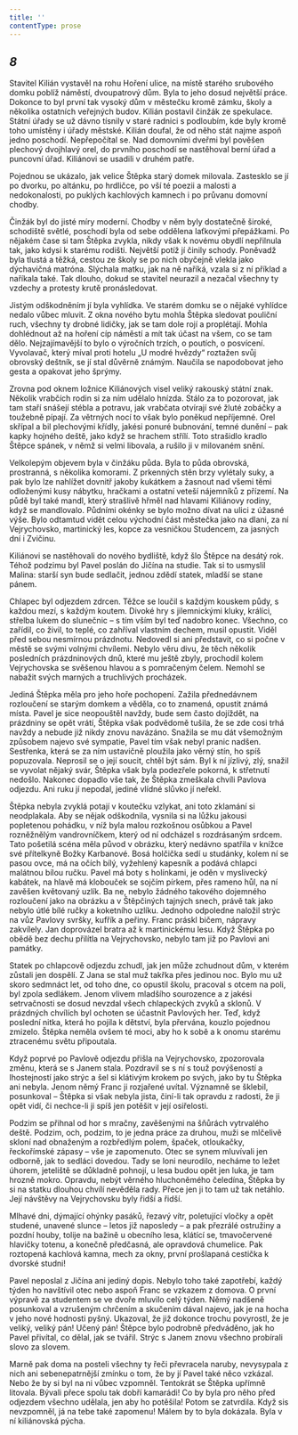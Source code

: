 ```yaml
---
title: ''
contentType: prose
---
```


<section>

## _8_

Stavitel Kilián vystavěl na rohu Hoření ulice, na místě starého srubového domku poblíž náměstí, dvoupatrový dům. Byla to jeho dosud největší práce. Dokonce to byl první tak vysoký dům v městečku kromě zámku, školy a několika ostatních veřejných budov. Kilián postavil činžák ze spekulace. Státní úřady se už dávno tísnily v staré radnici s podloubím, kde byly kromě toho umístěny i úřady městské. Kilián doufal, že od něho stát najme aspoň jedno poschodí. Nepřepočítal se. Nad domovními dveřmi byl pověšen plechový dvojhlavý orel, do prvního poschodí se nastěhoval berní úřad a puncovní úřad. Kiliánovi se usadili v druhém patře.

Pojednou se ukázalo, jak velice Štěpka starý domek milovala. Zastesklo se jí po dvorku, po altánku, po hrdličce, po vší té poezii a malosti a nedokonalosti, po puklých kachlových kamnech i po průvanu domovní chodby.

Činžák byl do jisté míry moderní. Chodby v něm byly dostatečně široké, schodiště světlé, poschodí byla od sebe oddělena laťkovými přepážkami. Po nějakém čase si tam Štěpka zvykla, nikdy však k novému obydlí nepřilnula tak, jako kdysi k starému rodišti. Největší potíž jí činily schody. Poněvadž byla tlustá a těžká, cestou ze školy se po nich obyčejně vlekla jako dýchavičná matróna. Slýchala matku, jak na ně naříká, vzala si z ní příklad a naříkala také. Tak dlouho, dokud se stavitel neurazil a nezačal všechny ty vzdechy a protesty krutě pronásledovat.

Jistým odškodněním jí byla vyhlídka. Ve starém domku se o nějaké vyhlídce nedalo vůbec mluvit. Z okna nového bytu mohla Štěpka sledovat pouliční ruch, všechny ty drobné lidičky, jak se tam dole rojí a proplétají. Mohla dohlédnout až na hoření cíp náměstí a mít tak účast na všem, co se tam dělo. Nejzajímavější to bylo o výročních trzích, o poutích, o posvícení. Vyvolavač, který míval proti hotelu „U modré hvězdy“ roztažen svůj obrovský deštník, se jí stal důvěrně známým. Naučila se napodobovat jeho gesta a opakovat jeho šprýmy.

Zrovna pod oknem ložnice Kiliánových visel veliký rakouský státní znak. Několik vrabčích rodin si za ním udělalo hnízda. Stálo za to pozorovat, jak tam staří snášejí stébla a potravu, jak vrabčata otvírají své žluté zobáčky a toužebně pípají. Za větrných nocí to však bylo poněkud nepříjemné. Orel skřípal a bil plechovými křídly, jakési ponuré bubnování, temné dunění – pak kapky hojného deště, jako když se hrachem střílí. Toto strašidlo kradlo Štěpce spánek, v němž si velmi libovala, a rušilo ji v milovaném snění.

Velkolepým objevem byla v činžáku půda. Byla to půda obrovská, prostranná, s několika komorami. Z prkenných stěn brzy vylétaly suky, a pak bylo lze nahlížet dovnitř jakoby kukátkem a žasnout nad všemi těmi odloženými kusy nábytku, hračkami a ostatní veteší nájemníků z přízemí. Na půdě byl také mandl, který strašlivě hřměl nad hlavami Kiliánovy rodiny, když se mandlovalo. Půdními okénky se bylo možno dívat na ulici z úžasné výše. Bylo odtamtud vidět celou východní část městečka jako na dlani, za ní Vejrychovsko, martinický les, kopce za vesničkou Studencem, za jasných dní i Zvičinu.

Kiliánovi se nastěhovali do nového bydliště, když šlo Štěpce na desátý rok. Téhož podzimu byl Pavel poslán do Jičína na studie. Tak si to usmyslil Malina: starší syn bude sedlačit, jednou zdědí statek, mladší se stane pánem.

Chlapec byl odjezdem zdrcen. Těžce se loučil s každým kouskem půdy, s každou mezí, s každým koutem. Divoké hry s jilemnickými kluky, králíci, střelba lukem do slunečnic – s tím vším byl teď nadobro konec. Všechno, co zařídil, co živil, to teplé, co zahříval vlastním dechem, musil opustit. Viděl před sebou nesmírnou prázdnotu. Nedovedl si ani představit, co si počne v městě se svými volnými chvílemi. Nebylo věru divu, že těch několik posledních prázdninových dnů, které mu ještě zbyly, prochodil kolem Vejrychovska se svěšenou hlavou a s pomračeným čelem. Nemohl se nabažit svých marných a truchlivých procházek.

Jediná Štěpka měla pro jeho hoře pochopení. Zažila přednedávnem rozloučení se starým domkem a věděla, co to znamená, opustit známá místa. Pavel je sice neopouštěl navždy, bude sem často dojíždět, na prázdniny se opět vrátí, Štěpka však podvědomě tušila, že se zde cosi trhá navždy a nebude již nikdy znovu navázáno. Snažila se mu dát všemožným způsobem najevo své sympatie, Pavel tím však nebyl pranic nadšen. Sestřenka, která se za ním ustavičně ploužila jako věrný stín, ho spíš popuzovala. Neprosil se o její soucit, chtěl být sám. Byl k ní jízlivý, zlý, snažil se vyvolat nějaký svár, Štěpka však byla podezřele pokorná, k střetnutí nedošlo. Nakonec dopadlo vše tak, že Štěpka zmeškala chvíli Pavlova odjezdu. Ani ruku jí nepodal, jediné vlídné slůvko jí neřekl.

Štěpka nebyla zvyklá potají v koutečku vzlykat, ani toto zklamání si neodplakala. Aby se nějak odškodnila, vysnila si na lůžku jakousi popletenou pohádku, v níž byla malou rozkošnou osůbkou a Pavel rozněžnělým vandrovníčkem, který od ní odcházel s rozdrásaným srdcem. Tato pošetilá scéna měla původ v obrázku, který nedávno spatřila v knížce své přítelkyně Božky Karbanové. Bosá holčička sedí u studánky, kolem ní se pasou ovce, má na očích bílý, vyžehlený kapesník a podává chlapci malátnou bílou ručku. Pavel má boty s holínkami, je oděn v myslivecký kabátek, na hlavě má klobouček se sojčím pírkem, přes rameno hůl, na ní zavěšen květovaný uzlík. Ba ne, nebylo žádného takového dojemného rozloučení jako na obrázku a v Štěpčiných tajných snech, právě tak jako nebylo útlé bílé ručky a koketního uzlíku. Jednoho odpoledne naložil strýc na vůz Pavlovy svršky, kufřík a peřiny. Franc práskl bičem, nápravy zakvílely. Jan doprovázel bratra až k martinickému lesu. Když Štěpka po obědě bez dechu přilítla na Vejrychovsko, nebylo tam již po Pavlovi ani památky.

Statek po chlapcově odjezdu zchudl, jak jen může zchudnout dům, v kterém zůstali jen dospělí. Z Jana se stal muž takřka přes jedinou noc. Bylo mu už skoro sedmnáct let, od toho dne, co opustil školu, pracoval s otcem na poli, byl zpola sedlákem. Jenom vlivem mladšího sourozence a z jakési setrvačnosti se dosud nevzdal všech chlapeckých zvyků a sklonů. V prázdných chvílích byl ochoten se účastnit Pavlových her. Teď, když poslední nitka, která ho pojila k dětství, byla přervána, kouzlo pojednou zmizelo. Štěpka neměla ovšem té moci, aby ho k sobě a k onomu starému ztracenému světu připoutala.

Když poprvé po Pavlově odjezdu přišla na Vejrychovsko, zpozorovala změnu, která se s Janem stala. Pozdravil se s ní s touž povýšeností a lhostejností jako strýc a šel si klátivým krokem po svých, jako by tu Štěpka ani nebyla. Jenom němý Franc ji rozjařené uvítal. Významně se šklebil, posunkoval – Štěpka si však nebyla jista, činí-li tak opravdu z radosti, že ji opět vidí, či nechce-li ji spíš jen potěšit v její osiřelosti.

Podzim se přihnal od hor s mračny, zavěšenými na šňůrách vytrvalého deště. Podzim, och, podzim, to je jedna práce za druhou, muži se mlčelivě skloní nad obnaženým a rozbředlým polem, špaček, otloukačky, řeckořímské zápasy – vše je zapomenuto. Otec se synem mluvívali jen odborně, jak to sedláci dovedou. Tady se loni neurodilo, necháme to ležet úhorem, jeteliště se důkladně pohnojí, u lesa budou opět jen luka, je tam hrozně mokro. Opravdu, nebýt věrného hluchoněmého čeledína, Štěpka by si na statku dlouhou chvílí nevěděla rady. Přece jen ji to tam už tak netáhlo. Její návštěvy na Vejrychovsku byly řidší a řidší.

Mlhavé dni, dýmající ohýnky pasáků, řezavý vítr, poletující vločky a opět studené, unavené slunce – letos již naposledy – a pak přezrálé ostružiny a pozdní houby, tolije na bažině u obecního lesa, klátící se, tmavočervené hlavičky totenu, a konečně předčasná, ale opravdová chumelice. Pak roztopená kachlová kamna, mech za okny, první prošlapaná cestička k dvorské studni!

Pavel neposlal z Jičína ani jediný dopis. Nebylo toho také zapotřebí, každý týden ho navštívil otec nebo aspoň Franc se vzkazem z domova. O první výpravě za studentem se ve dvoře mluvilo celý týden. Němý nadšeně posunkoval a vzrušeným chrčením a skučením dával najevo, jak je na hocha v jeho nové hodnosti pyšný. Ukazoval, že již dokonce trochu povyrostl, že je veliký, veliký pán! Učený pán! Štěpce bylo podrobně předváděno, jak ho Pavel přivítal, co dělal, jak se tvářil. Strýc s Janem znovu všechno probírali slovo za slovem.

Marně pak doma na posteli všechny ty řeči převracela naruby, nevysypala z nich ani sebenepatrnější zmínku o tom, že by jí Pavel také něco vzkázal. Nebo že by si byl na ni vůbec vzpomněl. Tentokrát se Štěpka upřímně litovala. Bývali přece spolu tak dobří kamarádi! Co by byla pro něho před odjezdem všechno udělala, jen aby ho potěšila! Potom se zatvrdila. Když sis nevzpomněl, já na tebe také zapomenu! Málem by to byla dokázala. Byla v ní kiliánovská pýcha.

</section>
